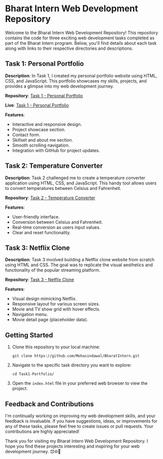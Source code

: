 # Bharat Intern Web Development Repository

Welcome to the Bharat Intern Web Development Repository! This repository contains the code for three exciting web development tasks completed as part of the Bharat Intern program. Below, you'll find details about each task along with links to their respective directories and descriptions.

## Task 1: Personal Portfolio

**Description**: In Task 1, I created my personal portfolio website using HTML, CSS, and JavaScript. This portfolio showcases my skills, projects, and provides a glimpse into my web development journey.

**Repository**: [Task 1 - Personal Portfolio](https://github.com/Mohasindawal/BharatIntern/tree/main/Task1-Portfolio)

**Live**: [Task 1 - Personal Portfolio](https://mohasindawal.github.io/Portfolio/)

**Features**:
- Interactive and responsive design.
- Project showcase section.
- Contact form.
- Skillset and about me section.
- Smooth scrolling navigation.
- Integration with GitHub for project updates.

## Task 2: Temperature Converter

**Description**: Task 2 challenged me to create a temperature converter application using HTML, CSS, and JavaScript. This handy tool allows users to convert temperatures between Celsius and Fahrenheit.

**Repository**: [Task 2 - Temperature Converter](https://github.com/Mohasindawal/BharatIntern/tree/main/Task2-TemperatureConverter)

**Features**:
- User-friendly interface.
- Conversion between Celsius and Fahrenheit.
- Real-time conversion as users input values.
- Clear and reset functionality.

## Task 3: Netflix Clone

**Description**: Task 3 involved building a Netflix clone website from scratch using HTML and CSS. The goal was to replicate the visual aesthetics and functionality of the popular streaming platform.

**Repository**: [Task 3 - Netflix Clone](https://github.com/Mohasindawal/BharatIntern/tree/main/Task3-NetflixClone)

**Features**:
- Visual design mimicking Netflix.
- Responsive layout for various screen sizes.
- Movie and TV show grid with hover effects.
- Navigation menu.
- Movie detail page (placeholder data).

## Getting Started

1. Clone this repository to your local machine:
   ```shell
   git clone https://github.com/Mohasindawal/BharatIntern.git
   ```

2. Navigate to the specific task directory you want to explore:
   ```shell
   cd Task1-Portfolio/
   ```

3. Open the `index.html` file in your preferred web browser to view the project.

## Feedback and Contributions

I'm continually working on improving my web development skills, and your feedback is invaluable. If you have suggestions, ideas, or improvements for any of these tasks, please feel free to create issues or pull requests. Your contributions are highly appreciated!

Thank you for visiting my Bharat Intern Web Development Repository. I hope you find these projects interesting and inspiring for your web development journey. 😊🌐🚀
